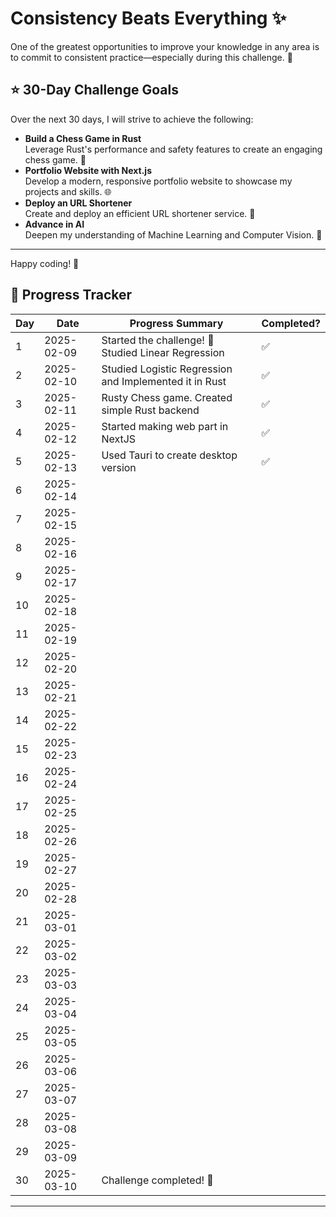 # Consistency Beats Everything ✨

One of the greatest opportunities to improve your knowledge in any area is to commit to consistent practice—especially during this challenge. 💪

## ⭐ 30-Day Challenge Goals

Over the next 30 days, I will strive to achieve the following:

- **Build a Chess Game in Rust**  
  Leverage Rust's performance and safety features to create an engaging chess game. 🤖
- **Portfolio Website with Next.js**  
  Develop a modern, responsive portfolio website to showcase my projects and skills. 🌐
- **Deploy an URL Shortener**  
  Create and deploy an efficient URL shortener service. 🔗
- **Advance in AI**  
  Deepen my understanding of Machine Learning and Computer Vision. 🚀

---

Happy coding! 🎉

## 📅 Progress Tracker

| Day | Date       | Progress Summary                                       | Completed? |
| --- | ---------- | ------------------------------------------------------ | ---------- |
| 1   | 2025-02-09 | Started the challenge! 🚀 Studied Linear Regression    | ✅         |
| 2   | 2025-02-10 | Studied Logistic Regression and Implemented it in Rust | ✅         |
| 3   | 2025-02-11 | Rusty Chess game. Created simple Rust backend          | ✅         |
| 4   | 2025-02-12 | Started making web part in NextJS                      | ✅         |
| 5   | 2025-02-13 | Used Tauri to create desktop version                   | ✅         |
| 6   | 2025-02-14 |                                                        |            |
| 7   | 2025-02-15 |                                                        |            |
| 8   | 2025-02-16 |                                                        |            |
| 9   | 2025-02-17 |                                                        |            |
| 10  | 2025-02-18 |                                                        |            |
| 11  | 2025-02-19 |                                                        |            |
| 12  | 2025-02-20 |                                                        |            |
| 13  | 2025-02-21 |                                                        |            |
| 14  | 2025-02-22 |                                                        |            |
| 15  | 2025-02-23 |                                                        |            |
| 16  | 2025-02-24 |                                                        |            |
| 17  | 2025-02-25 |                                                        |            |
| 18  | 2025-02-26 |                                                        |            |
| 19  | 2025-02-27 |                                                        |            |
| 20  | 2025-02-28 |                                                        |            |
| 21  | 2025-03-01 |                                                        |            |
| 22  | 2025-03-02 |                                                        |            |
| 23  | 2025-03-03 |                                                        |            |
| 24  | 2025-03-04 |                                                        |            |
| 25  | 2025-03-05 |                                                        |            |
| 26  | 2025-03-06 |                                                        |            |
| 27  | 2025-03-07 |                                                        |            |
| 28  | 2025-03-08 |                                                        |            |
| 29  | 2025-03-09 |                                                        |            |
| 30  | 2025-03-10 | Challenge completed! 🎉                                |            |

---
